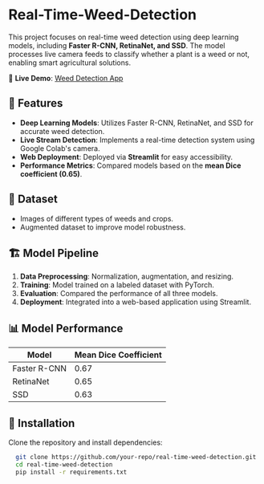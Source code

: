 # Real-Time-Weed-Detection

This project focuses on real-time weed detection using deep learning models, including **Faster R-CNN, RetinaNet, and SSD**. The model processes live camera feeds to classify whether a plant is a weed or not, enabling smart agricultural solutions.  

🔗 **Live Demo**: [Weed Detection App](https://real-time-weed-detection-ahth9azxfnewlmqphufecz.streamlit.app/)

## 🚀 Features  
- **Deep Learning Models**: Utilizes Faster R-CNN, RetinaNet, and SSD for accurate weed detection.  
- **Live Stream Detection**: Implements a real-time detection system using Google Colab's camera.  
- **Web Deployment**: Deployed via **Streamlit** for easy accessibility.  
- **Performance Metrics**: Compared models based on the **mean Dice coefficient (0.65)**.  

## 📁 Dataset  
- Images of different types of weeds and crops.  
- Augmented dataset to improve model robustness.  

## 🏗️ Model Pipeline  
1. **Data Preprocessing**: Normalization, augmentation, and resizing.  
2. **Training**: Model trained on a labeled dataset with PyTorch.  
3. **Evaluation**: Compared the performance of all three models.  
4. **Deployment**: Integrated into a web-based application using Streamlit.

## 📊 Model Performance  

| Model       | Mean Dice Coefficient |
|------------|----------------------|
| Faster R-CNN | 0.67 |
| RetinaNet   | 0.65 |
| SSD         | 0.63 |

## 📌 Installation  
Clone the repository and install dependencies:  
```bash
  git clone https://github.com/your-repo/real-time-weed-detection.git
  cd real-time-weed-detection
  pip install -r requirements.txt


